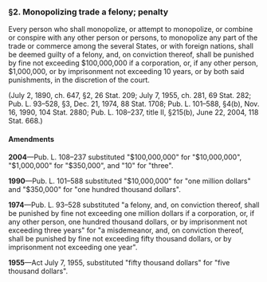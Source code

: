 ### §2. Monopolizing trade a felony; penalty ###

Every person who shall monopolize, or attempt to monopolize, or combine or conspire with any other person or persons, to monopolize any part of the trade or commerce among the several States, or with foreign nations, shall be deemed guilty of a felony, and, on conviction thereof, shall be punished by fine not exceeding $100,000,000 if a corporation, or, if any other person, $1,000,000, or by imprisonment not exceeding 10 years, or by both said punishments, in the discretion of the court.

(July 2, 1890, ch. 647, §2, 26 Stat. 209; July 7, 1955, ch. 281, 69 Stat. 282; Pub. L. 93–528, §3, Dec. 21, 1974, 88 Stat. 1708; Pub. L. 101–588, §4(b), Nov. 16, 1990, 104 Stat. 2880; Pub. L. 108–237, title II, §215(b), June 22, 2004, 118 Stat. 668.)

#### Amendments ####

**2004**—Pub. L. 108–237 substituted "$100,000,000" for "$10,000,000", "$1,000,000" for "$350,000", and "10" for "three".

**1990**—Pub. L. 101–588 substituted "$10,000,000" for "one million dollars" and "$350,000" for "one hundred thousand dollars".

**1974**—Pub. L. 93–528 substituted "a felony, and, on conviction thereof, shall be punished by fine not exceeding one million dollars if a corporation, or, if any other person, one hundred thousand dollars, or by imprisonment not exceeding three years" for "a misdemeanor, and, on conviction thereof, shall be punished by fine not exceeding fifty thousand dollars, or by imprisonment not exceeding one year".

**1955**—Act July 7, 1955, substituted "fifty thousand dollars" for "five thousand dollars".